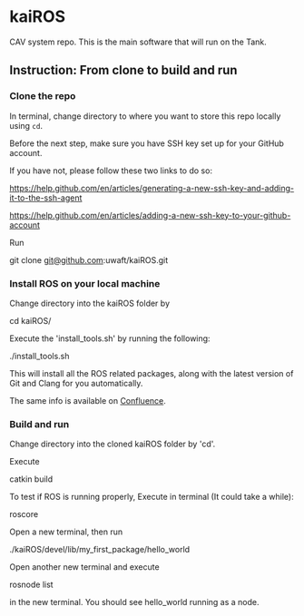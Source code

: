 

# kaiROS
CAV system repo. This is the main software that will run on the Tank.



## Instruction: From clone to build and run
### Clone the repo
In terminal, change directory to where you want to store this repo locally using `cd`.

Before the next step, make sure you have SSH key set up for your GitHub account.

If you have not, please follow these two links to do so:

https://help.github.com/en/articles/generating-a-new-ssh-key-and-adding-it-to-the-ssh-agent

https://help.github.com/en/articles/adding-a-new-ssh-key-to-your-github-account


Run

git clone git@github.com:uwaft/kaiROS.git

### Install ROS on your local machine
Change directory into the kaiROS folder by

cd kaiROS/

Execute the 'install_tools.sh' by running the following:

./install_tools.sh

This will install all the ROS related packages, along with the latest version of Git and Clang for you automatically.

The same info is available on [Confluence](https://wiki.uwaterloo.ca/display/UWAFT/Intro+to+ROS).


### Build and run
Change directory into the cloned kaiROS folder by 'cd'.

Execute

catkin build

To test if ROS is running properly, Execute in terminal (It could take a while):

roscore

Open a new terminal, then run

./kaiROS/devel/lib/my_first_package/hello_world


Open another new terminal and execute

rosnode list

in the new terminal. You should see hello_world running as a node.
